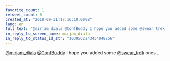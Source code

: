```yaml
---
favorite_count: 1
retweet_count: 0
created_at: "2018-09-11T17:16:10.000Z"
lang: en
full_text: "@mirjam_diala @ConfBuddy I hope you added some @swear_trek ones..."
in_reply_to_screen_name: mirjam_diala
in_reply_to_status_id_str: "1039562243434848256"
---
```


[@mirjam_diala](https://twitter.com/mirjam_diala)
[@ConfBuddy](https://twitter.com/ConfBuddy) I hope you added some
[@swear_trek](https://twitter.com/swear_trek) ones...
